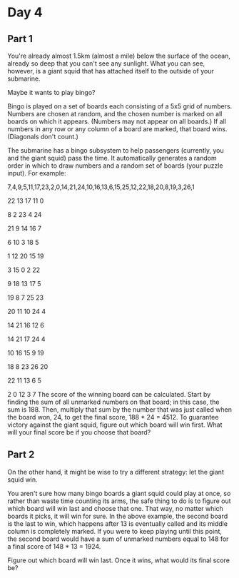# Day 4

## Part 1
You're already almost 1.5km (almost a mile) below the surface of the ocean, already so deep that you can't see any sunlight. What you can see, however, is a giant squid that has attached itself to the outside of your submarine.

Maybe it wants to play bingo?

Bingo is played on a set of boards each consisting of a 5x5 grid of numbers. Numbers are chosen at random, and the chosen number is marked on all boards on which it appears. (Numbers may not appear on all boards.) If all numbers in any row or any column of a board are marked, that board wins. (Diagonals don't count.)

The submarine has a bingo subsystem to help passengers (currently, you and the giant squid) pass the time. It automatically generates a random order in which to draw numbers and a random set of boards (your puzzle input). For example:

7,4,9,5,11,17,23,2,0,14,21,24,10,16,13,6,15,25,12,22,18,20,8,19,3,26,1

22 13 17 11  0

8  2 23  4 24

21  9 14 16  7

6 10  3 18  5

1 12 20 15 19

3 15  0  2 22

9 18 13 17  5

19  8  7 25 23

20 11 10 24  4

14 21 16 12  6

14 21 17 24  4

10 16 15  9 19

18  8 23 26 20

22 11 13  6  5

2  0 12  3  7
The score of the winning board can be calculated. Start by finding the sum of all unmarked numbers on that board; in this case, the sum is 188. Then, multiply that sum by the number that was just called when the board won, 24, to get the final score, 188 * 24 = 4512.
To guarantee victory against the giant squid, figure out which board will win first. What will your final score be if you choose that board?

## Part 2
On the other hand, it might be wise to try a different strategy: let the giant squid win.

You aren't sure how many bingo boards a giant squid could play at once, so 
rather than waste time counting its arms, the safe thing to do is to figure out
which board will win last and choose that one. That way, no matter which boards 
it picks, it will win for sure.
In the above example, the second board is the last to win, which happens after 
13 is eventually called and its middle column is completely marked. If you were
to keep playing until this point, the second board would have a sum of unmarked
numbers equal to 148 for a final score of 148 * 13 = 1924.

Figure out which board will win last. Once it wins, what would its final score be?